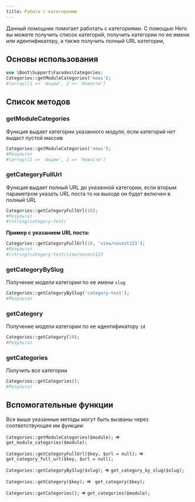 ```yaml
---
title: Работа с категориями
---
```

Данный помощник помогает работать с категориями. С помощью Него вы можете получить список категорий, получить категории по ее имени или идентификатору, а  также получить полный URL категории, 

## Основы использования

``` php
use \Boot\Support\Facades\Categories;
Categories::getModuleCategories('news');
#(array)[1 => 'Акции', 2 => 'Новости']
```

## Список методов

### getModuleCategories

Функция выдает категории указанного модуля, если категорий нет выдаст пустой массив

``` php
Categories::getModuleCategories('news');
#Результат
#(array)[1 => 'Акции', 2 => 'Новости']
```

### getCategoryFullUrl

Функция выдает полный URL до указанной категории, если вторым параметром указать URL поста то на выходе он будет включен в полный URL

``` php
Categories::getCategoryFullUrl(10);
#Результат
#(string)category-test/
```

**Пример с указанием URL поста:**
``` php
Categories::getCategoryFullUrl(10, 'view/novost123');
#Результат
#(string)category-test/view/novost123
```

### getCategoryBySlug

Получение модели категории по ее имени `slug`

``` php 
Categories::getCategoryBySlug('category-test');
#Результат
```

### getCategory

Получение модели категории по ее идентификатору `id`

``` php 
Categories::getCategory(10);
#Результат
```

### getCategories

Получить все категории

``` php 
Categories::getCategories();
#Результат
```

## Вспомогательные функции

Все выше указанные методы могут быть вызваны через соответствующее им функции:

`Categories::getModuleCategories($module);` => `get_module_categories($module);`

`Categories::getCategoryFullUrl($key, $url = null);` => `get_category_full_url($key, $url = null);`

`Categories::getCategoryBySlug($slug);` => `get_category_by_slug($slug);`

`Categories::getCategory($key);` => ` get_category($key);`

`Categories::getCategories();` => `get_categories($module);`
